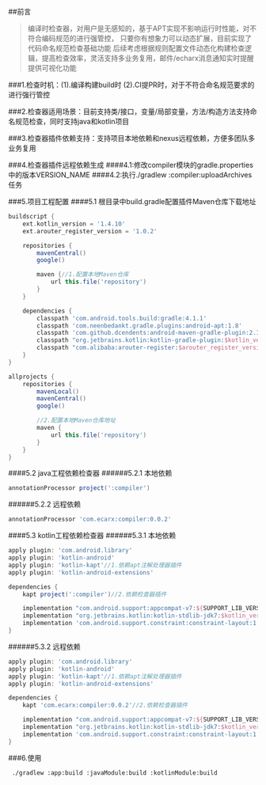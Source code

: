 ##前言
> 编译时检查器，对用户是无感知的，基于APT实现不影响运行时性能，对不符合编码规范的进行强管控，
> 只要你有想象力可以动态扩展，目前实现了代码命名规范检查基础功能
> 后续考虑根据规则配置文件动态化构建检查逻辑，提高检查效率，灵活支持多业务复用，邮件/echarx消息通知实时提醒提供可视化功能

###1.检查时机：(1).编译构建build时 (2).CI提PR时，对于不符合命名规范要求的进行强行管控

###2.检查器适用场景：目前支持类/接口，变量/局部变量，方法/构造方法支持命名规范检查，同时支持java和kotlin项目

###3.检查器插件依赖支持：支持项目本地依赖和nexus远程依赖，方便多团队多业务复用

###4.检查器插件远程依赖生成
####4.1:修改compiler模块的gradle.properties中的版本VERSION_NAME 
####4.2:执行./gradlew :compiler:uploadArchives任务

###5.项目工程配置
####5.1 根目录中build.gradle配置插件Maven仓库下载地址
```groovy
buildscript {
    ext.kotlin_version = '1.4.10'
    ext.arouter_register_version = '1.0.2'

    repositories {
        mavenCentral()
        google()

        maven {//1.配置本地Maven仓库
            url this.file('repository')
        }
    }

    dependencies {
        classpath 'com.android.tools.build:gradle:4.1.1'
        classpath 'com.neenbedankt.gradle.plugins:android-apt:1.8'
        classpath 'com.github.dcendents:android-maven-gradle-plugin:2.1'
        classpath "org.jetbrains.kotlin:kotlin-gradle-plugin:$kotlin_version"
        classpath "com.alibaba:arouter-register:$arouter_register_version"
    }
}

allprojects {
    repositories {
        mavenLocal()
        mavenCentral()
        google()

        //2.配置本地Maven仓库地址
        maven {
            url this.file('repository')
        }
    }
}
```

####5.2 java工程依赖检查器
######5.2.1 本地依赖
```groovy
annotationProcessor project(':compiler')
```
######5.2.2 远程依赖
```groovy
annotationProcessor 'com.ecarx:compiler:0.0.2'
```

####5.3 kotlin工程依赖检查器
######5.3.1 本地依赖
```groovy
apply plugin: 'com.android.library'
apply plugin: 'kotlin-android'
apply plugin: 'kotlin-kapt'//1.依赖apt注解处理器插件
apply plugin: 'kotlin-android-extensions'

dependencies {
    kapt project(':compiler')//2.依赖检查器插件

    implementation "com.android.support:appcompat-v7:${SUPPORT_LIB_VERSION}"
    implementation "org.jetbrains.kotlin:kotlin-stdlib-jdk7:$kotlin_version"
    implementation 'com.android.support.constraint:constraint-layout:1.1.3'
}
```

######5.3.2 远程依赖
```groovy
apply plugin: 'com.android.library'
apply plugin: 'kotlin-android'
apply plugin: 'kotlin-kapt'//1.依赖apt注解处理器插件
apply plugin: 'kotlin-android-extensions'

dependencies {
    kapt 'com.ecarx:compiler:0.0.2'//2.依赖检查器插件

    implementation "com.android.support:appcompat-v7:${SUPPORT_LIB_VERSION}"
    implementation "org.jetbrains.kotlin:kotlin-stdlib-jdk7:$kotlin_version"
    implementation 'com.android.support.constraint:constraint-layout:1.1.3'
}
```

###6.使用
```shell
 ./gradlew :app:build :javaModule:build :kotlinModule:build
```